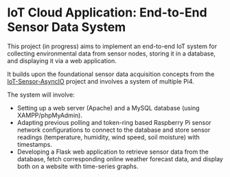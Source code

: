 # IoT Cloud Application: End-to-End Sensor Data System

This project (in progress) aims to implement an end-to-end IoT system for collecting environmental data from sensor nodes, storing it in a database, and displaying it via a web application.

It builds upon the foundational sensor data acquisition concepts from the [IoT-Sensor-AsyncIO](https://github.com/Avtesh29/IoT-Sensor-AsyncIO) project and involves a system of multiple Pi4.

The system will involve:
* Setting up a web server (Apache) and a MySQL database (using XAMPP/phpMyAdmin).
* Adapting previous polling and token-ring based Raspberry Pi sensor network configurations to connect to the database and store sensor readings (temperature, humidity, wind speed, soil moisture) with timestamps.
* Developing a Flask web application to retrieve sensor data from the database, fetch corresponding online weather forecast data, and display both on a website with time-series graphs.
